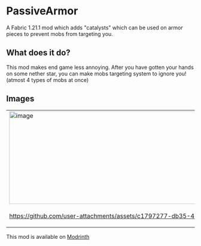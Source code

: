 # PassiveArmor
A Fabric 1.21.1 mod which adds "catalysts" which can be used on armor pieces to prevent mobs from targeting you.

## What does it do?
This mod makes end game less annoying. After you have gotten your hands on some nether star, you can make mobs targeting system to ignore you! (atmost 4 types of mobs at once)

## Images
<table>
  <tr>
    <td><img width="984" height="248" alt="image" src="https://github.com/user-attachments/assets/4912c7aa-6042-4e73-a1b4-f3e584d106af" /></td>
    <td>
      <img width="502" height="247" alt="image" src="https://github.com/user-attachments/assets/cf73960a-b019-4465-b37f-c7742b645507" /></td>
  </tr>
  <tr>
    <td> 

      
https://github.com/user-attachments/assets/c1797277-db35-471e-beef-f4734fac2eeb 

      
  </td>
    <td>Wearing an iron chestplate with Creeper catalyst</td>
  </tr>
</table>

This mod is available on <a href="https://modrinth.com/project/passivearmor">Modrinth</a>
